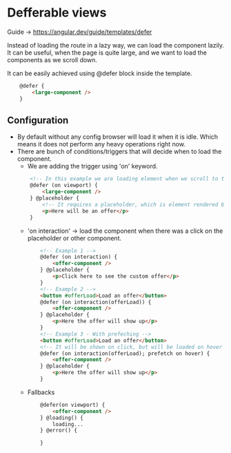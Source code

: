 # Defferable views
Guide -> https://angular.dev/guide/templates/defer

Instead of loading the route in a lazy way, we can load the component lazily.
It can be useful, when the page is quite large, and we want to load the components as we scroll down.

It can be easily achieved using @defer block inside the template.

````html
    @defer {
        <large-component />
    }
````

## Configuration
- By default without any config browser will load it when it is idle.
Which means it does not perform any heavy operations right now.
- There are bunch of conditions/triggers that will decide when to load the component.
    - We are adding the trigger using 'on' keyword.
    ````html
        <!-- In this example we are loading element when we scroll to the element -->
        @defer (on viewport) {
            <large-component />
        } @placeholder {
            <!-- It requires a placeholder, which is element rendered before loading the component -->
            <p>Here will be an offer</p>
        }
    ````
    - 'on interaction' -> load the component when there was a click on the placeholder or other component.
        ````html
            <!-- Example 1 -->
            @defer (on interaction) {
                <offer-component />
            } @placeholder {
                <p>Click here to see the custom offer</p>
            }
            <!-- Example 2 -->
            <button #offerLoad>Load an offer</button>
            @defer (on interaction(offerLoad)) {
                <offer-component />
            } @placeholder {
                <p>Here the offer will show up</p>
            }
            <!-- Example 3 - With prefeching -->
            <button #offerLoad>Load an offer</button>
            <!-- It will be shown on click, but will be loaded on hover -->
            @defer (on interaction(offerLoad); prefetch on hover) {
                <offer-component />
            } @placeholder {
                <p>Here the offer will show up</p>
            }
        ````
    - Fallbacks
        ````html
            @defer(on viewport) {
                <offer-component />
            } @loading() {
                loading...
            } @error() {

            }
        ````